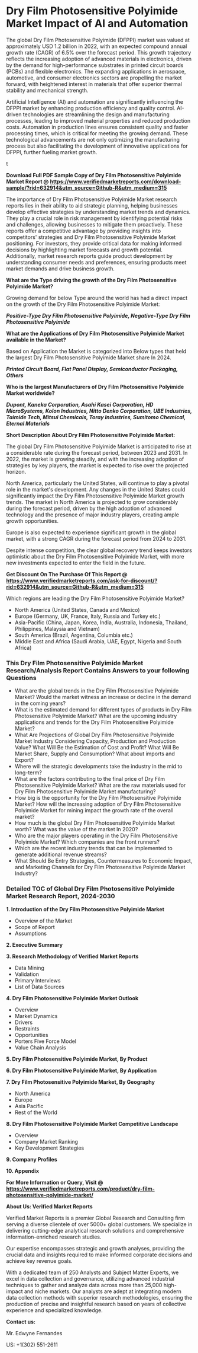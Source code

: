 <meta name="title" content="Global Dry Film Photosensitive Polyimide Market Impact of AI and Automation"><meta name="description" content="The global Dry Film Photosensitive Polyimide (DFPPI) market was valued at approximately USD 1.2 billion in 2022, with an expected compound annual growth rate (CAGR) of"><meta name="title" content="Dry Film Photosensitive Polyimide Market Size, Share, Scope, Trends, Growth, Opportunities, Analysis, Forecast"><h1>Dry Film Photosensitive Polyimide Market Impact of AI and Automation</h1><p>The global Dry Film Photosensitive Polyimide (DFPPI) market was valued at approximately USD 1.2 billion in 2022, with an expected compound annual growth rate (CAGR) of 6.5% over the forecast period. This growth trajectory reflects the increasing adoption of advanced materials in electronics, driven by the demand for high-performance substrates in printed circuit boards (PCBs) and flexible electronics. The expanding applications in aerospace, automotive, and consumer electronics sectors are propelling the market forward, with heightened interest in materials that offer superior thermal stability and mechanical strength.</p><p>Artificial Intelligence (AI) and automation are significantly influencing the DFPPI market by enhancing production efficiency and quality control. AI-driven technologies are streamlining the design and manufacturing processes, leading to improved material properties and reduced production costs. Automation in production lines ensures consistent quality and faster processing times, which is critical for meeting the growing demand. These technological advancements are not only optimizing the manufacturing process but also facilitating the development of innovative applications for DFPPI, further fueling market growth.</p>t</p><p id="" class=""><strong>Download Full PDF Sample Copy of Dry Film Photosensitive Polyimide Market Report @ <a href="https://www.verifiedmarketreports.com/download-sample/?rid=632914&utm_source=Github-R&utm_medium=315" target="_blank">https://www.verifiedmarketreports.com/download-sample/?rid=632914&utm_source=Github-R&utm_medium=315</a></strong></p><p>The importance of&nbsp;Dry Film Photosensitive Polyimide Market research reports lies in their ability to aid strategic planning, helping businesses develop effective strategies by understanding market trends and dynamics. They play a crucial role in risk management by identifying potential risks and challenges, allowing businesses to mitigate them proactively. These reports offer a competitive advantage by providing insights into competitors' strategies and Dry Film Photosensitive Polyimide Market positioning. For investors, they provide critical data for making informed decisions by highlighting market forecasts and growth potential. Additionally, market research reports guide product development by understanding consumer needs and preferences, ensuring products meet market demands and drive business growth.</p><p><strong>What are the&nbsp;Type driving the growth of the Dry Film Photosensitive Polyimide Market?</strong></p><p id="" class="">Growing demand for below Type around the world has had a direct impact on the growth of the Dry Film Photosensitive Polyimide Market:</p><em><strong>Positive-Type Dry Film Photosensitive Polyimide, Negative-Type Dry Film Photosensitive Polyimide</strong></em></p><strong>What are the&nbsp;Applications&nbsp;of Dry Film Photosensitive Polyimide Market available in the Market?</strong></p><p id="" class="">Based on Application the Market is categorized into Below types that held the largest Dry Film Photosensitive Polyimide Market share In 2024.</p><em><strong>Printed Circuit Board, Flat Panel Display, Semiconductor Packaging, Others</strong></em></p><strong>Who is the largest Manufacturers of Dry Film Photosensitive Polyimide Market worldwide?</strong></p><p><em><strong>Dupont, Kaneka Corporation, Asahi Kasei Corporation, HD MicroSystems, Kolon Industries, Nitto Denko Corporation, UBE Industries, Taimide Tech, Mitsui Chemicals, Toray Industries, Sumitomo Chemical, Eternal Materials</strong></em></p><p id="" class=""><strong>Short Description About Dry Film Photosensitive Polyimide Market:</strong></p><p>The global Dry Film Photosensitive Polyimide Market is anticipated to rise at a considerable rate during the forecast period, between 2023 and 2031. In 2022, the market is growing steadily, and with the increasing adoption of strategies by key players, the market is expected to rise over the projected horizon.</p><p>North America, particularly the United States, will continue to play a pivotal role in the market's development. Any changes in the United States could significantly impact the Dry Film Photosensitive Polyimide Market growth trends. The market in North America is projected to grow considerably during the forecast period, driven by the high adoption of advanced technology and the presence of major industry players, creating ample growth opportunities.</p><p>Europe is also expected to experience significant growth in the global market, with a strong CAGR during the forecast period from 2024 to 2031.</p><p>Despite intense competition, the clear global recovery trend keeps investors optimistic about the Dry Film Photosensitive Polyimide Market, with more new investments expected to enter the field in the future.</p><p id="" class=""><strong>Get Discount On The Purchase Of This Report @ <a href="https://www.verifiedmarketreports.com/ask-for-discount/?rid=632914&utm_source=Github-R&utm_medium=315" target="_blank">https://www.verifiedmarketreports.com/ask-for-discount/?rid=632914&utm_source=Github-R&utm_medium=315</a></strong></p>Which regions are leading the Dry Film Photosensitive Polyimide Market?</p><ul><li>North America (United States, Canada and Mexico)</li><li>Europe (Germany, UK, France, Italy, Russia and Turkey etc.)</li><li>Asia-Pacific (China, Japan, Korea, India, Australia, Indonesia, Thailand, Philippines, Malaysia and Vietnam)</li><li>South America (Brazil, Argentina, Columbia etc.)</li><li>Middle East and Africa (Saudi Arabia, UAE, Egypt, Nigeria and South Africa)</li></ul><h3 id="" class="">This Dry Film Photosensitive Polyimide Market Research/Analysis Report Contains Answers to your following Questions</h3><ul><li>What are the global trends in the Dry Film Photosensitive Polyimide Market? Would the market witness an increase or decline in the demand in the coming years?</li><li>What is the estimated demand for different types of products in Dry Film Photosensitive Polyimide Market? What are the upcoming industry applications and trends for the Dry Film Photosensitive Polyimide Market?</li><li>What Are Projections of Global Dry Film Photosensitive Polyimide Market Industry Considering Capacity, Production and Production Value? What Will Be the Estimation of Cost and Profit? What Will Be Market Share, Supply and Consumption? What about imports and Export?</li><li>Where will the strategic developments take the industry in the mid to long-term?</li><li>What are the factors contributing to the final price of Dry Film Photosensitive Polyimide Market? What are the raw materials used for Dry Film Photosensitive Polyimide Market manufacturing?</li><li>How big is the opportunity for the Dry Film Photosensitive Polyimide Market? How will the increasing adoption of Dry Film Photosensitive Polyimide Market for mining impact the growth rate of the overall market?</li><li>How much is the global Dry Film Photosensitive Polyimide Market worth? What was the value of the market In 2020?</li><li>Who are the major players operating in the Dry Film Photosensitive Polyimide Market? Which companies are the front runners?</li><li>Which are the recent industry trends that can be implemented to generate additional revenue streams?</li><li>What Should Be Entry Strategies, Countermeasures to Economic Impact, and Marketing Channels for Dry Film Photosensitive Polyimide Market Industry?</li></ul><h3 id="" class="">Detailed TOC of Global Dry Film Photosensitive Polyimide Market Research Report, 2024-2030</h3><p id="" class=""><strong>1. Introduction of the Dry Film Photosensitive Polyimide Market</strong></p><ul><li>Overview of the Market</li><li>Scope of Report</li><li>Assumptions</li></ul><p id="" class=""><strong>2. Executive Summary</strong></p><p id="" class=""><strong>3. Research Methodology of Verified Market Reports</strong></p><ul><li>Data Mining</li><li>Validation</li><li>Primary Interviews</li><li>List of Data Sources</li></ul><p id="" class=""><strong>4. Dry Film Photosensitive Polyimide Market Outlook</strong></p><ul><li>Overview</li><li>Market Dynamics</li><li>Drivers</li><li>Restraints</li><li>Opportunities</li><li>Porters Five Force Model</li><li>Value Chain Analysis</li></ul><p id="" class=""><strong>5. Dry Film Photosensitive Polyimide Market, By Product</strong></p><p id="" class=""><strong>6. Dry Film Photosensitive Polyimide Market, By Application</strong></p><p id="" class=""><strong>7. Dry Film Photosensitive Polyimide Market, By Geography</strong></p><ul><li>North America</li><li>Europe</li><li>Asia Pacific</li><li>Rest of the World</li></ul><p id="" class=""><strong>8. Dry Film Photosensitive Polyimide Market Competitive Landscape</strong></p><ul><li>Overview</li><li>Company Market Ranking</li><li>Key Development Strategies</li></ul><p id="" class=""><strong>9. Company Profiles</strong></p><p id="" class=""><strong>10. Appendix</strong></p><p id="" class=""><strong>For More Information or Query, Visit @ <a href="https://www.verifiedmarketreports.com/product/dry-film-photosensitive-polyimide-market/" target="_blank">https://www.verifiedmarketreports.com/product/dry-film-photosensitive-polyimide-market/</a></strong></p><p id="" class=""><strong>About Us: Verified Market Reports</strong></p><p id="" class="">Verified Market Reports is a premier Global Research and Consulting firm serving a diverse clientele of over 5000+ global customers. We specialize in delivering cutting-edge analytical research solutions and comprehensive information-enriched research studies.</p><p id="" class="">Our expertise encompasses strategic and growth analyses, providing the crucial data and insights required to make informed corporate decisions and achieve key revenue goals.</p><p id="" class="">With a dedicated team of 250 Analysts and Subject Matter Experts, we excel in data collection and governance, utilizing advanced industrial techniques to gather and analyze data across more than 25,000 high-impact and niche markets. Our analysts are adept at integrating modern data collection methods with superior research methodologies, ensuring the production of precise and insightful research based on years of collective experience and specialized knowledge.</p><p id="" class=""><strong>Contact us:</strong></p><p id="" class="">Mr. Edwyne Fernandes</p><p id="" class="">US: +1(302) 551-2611</p>